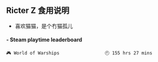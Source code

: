## Ricter Z 食用说明
- 喜欢猫猫，是个冇猫孤儿

<!-- steam-box start -->
#### - Steam playtime leaderboard
```text
🎮 World of Warships                 🕘 155 hrs 27 mins
```
<!-- Powered by https://github.com/YouEclipse/steam-box . -->
<!-- steam-box end -->
